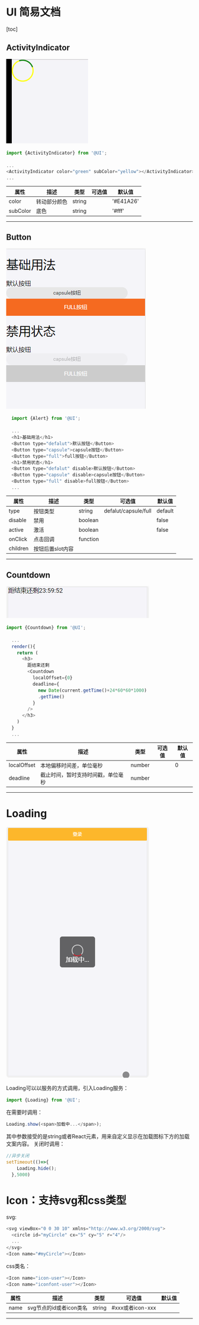 # UI 简易文档

[toc]

## ActivityIndicator

![ActivityIndicator](./img/ActivityIndicator.gif)

```javascript
import {ActivityIndicator} from '@UI';

...
<ActivityIndicator color="green" subColor="yellow"></ActivityIndicator>
...
```

| 属性         | 描述                         |类型 |可选值             | 默认值      |
|------------|------------------------------------------|----------|---|---|
| color        | 转动部分颜色              |string                        || '#E41A26'       |
| subColor        | 底色                |string                     | | '#fff' |

- - -

## Button
![Button](./img/Button.png)

```javascript
  import {Alert} from '@UI';

  ...
  <h1>基础用法</h1>
  <Button type="defalut">默认按钮</Button>
  <Button type="capsule">capsule按钮</Button>
  <Button type="full">full按钮</Button>
  <h1>禁用状态</h1>
  <Button type="defalut" disable>默认按钮</Button>
  <Button type="capsule" disable>capsule按钮</Button>
  <Button type="full" disable>full按钮</Button>
  ...
```

| 属性| 描述|类型| 可选值| 默认值|
|------------|------------------------------------------|----------|-------------|---|
| type| 按钮类型|string| defalut/capsule/full|default|
| disable        | 禁用  |boolean                                    | |false
| active        | 激活	  |boolean                     |                |        false |
| onClick        | 点击回调   |function                   |                |  |
| children        | 按钮后置slot内容	                       |               |         |

- - -

## Countdown
![Countdown](./img/Countdown.gif)

```javascript
import {Countdown} from '@UI';
  
  ...
  render(){
    return (
      <h3>
        距结束还剩
        <Countdown
          localOffset={0}
          deadline={
            new Date(current.getTime()+24*60*60*1000)
            .getTime()
          }
        />
      </h3>
    )
  }
  ...
```

| 属性| 描述|类型| 可选值| 默认值|
|------------|------------------------------------------|----------|-------------|---|
| localOffset|本地偏移时间差，单位毫秒 |number| |0
| deadline        | 截止时间，暂时支持时间戳，单位毫秒  |number                                    | |
- - -


# Loading
![Loading](./img/Loading.gif)

Loading可以以服务的方式调用，引入Loading服务：
```javascript
import {Loading} from '@UI';
```
在需要时调用：
```javascript
Loading.show(<span>加载中...</span>);
```
其中参数接受的是string或者React元素，用来自定义显示在加载图标下方的加载文案内容。
关闭时调用：
```javascript
//异步关闭
setTimeout(()=>{
    Loading.hide();
  },5000)
```

# Icon：支持svg和css类型
svg:
```javascript
<svg viewBox="0 0 30 10" xmlns="http://www.w3.org/2000/svg">
  <circle id="myCircle" cx="5" cy="5" r="4"/>
  ...
</svg>
<Icon name="#myCircle"></Icon>
```
css类名：
```javascript
<Icon name="icon-user"></Icon>
<Icon name="iconfont-user"></Icon>
```


| 属性| 描述|类型| 可选值| 默认值|
|------------|------------------------------------------|----------|-------------|---|
| name| svg节点的id或者icon类名|string|#xxx或者icon-xxx |
- - -